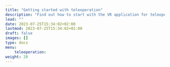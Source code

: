 ```yaml
---
title: "Getting started with teleoperation"
description: "Find out how to start with the VR application for teleoperation"
lead: ""
date: 2023-07-25T15:34:02+02:00
lastmod: 2023-07-25T15:34:02+02:00
draft: false
images: []
type: docs
menu:
    teleoperation:
weight: 20
---
```


